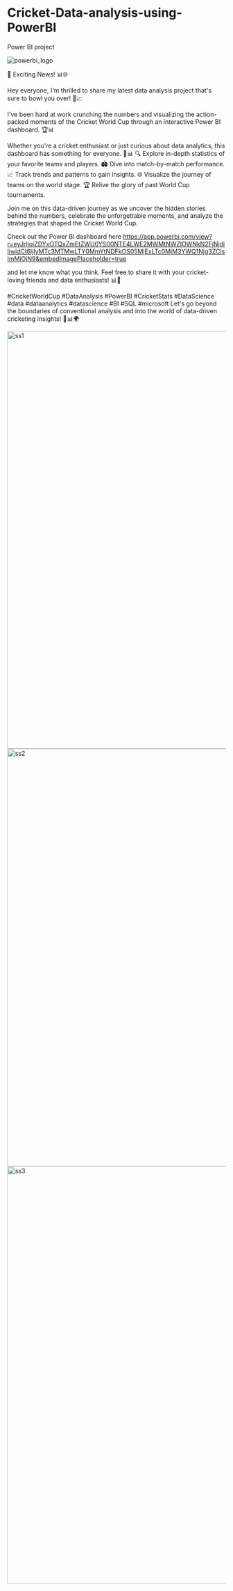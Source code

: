 # Cricket-Data-analysis-using-PowerBI
Power BI project

![powerbi_logo](https://github.com/kevin200010/Cricket-Data-analysis-using-PowerBI/assets/54860223/3e90e5aa-140d-4d7d-a7da-eb78027f7eca)

🏏 Exciting News! 📊🌐

Hey everyone,
I'm thrilled to share my latest data analysis project that's sure to bowl you over! 🎉📈

I've been hard at work crunching the numbers and visualizing the action-packed moments of the Cricket World Cup through an interactive Power BI dashboard. 🏆📊

Whether you're a cricket enthusiast or just curious about data analytics, this dashboard has something for everyone. 🏏📊
🔍 Explore in-depth statistics of your favorite teams and players.
🏟️ Dive into match-by-match performance.
📈 Track trends and patterns to gain insights.
🌐 Visualize the journey of teams on the world stage.
🏆 Relive the glory of past World Cup tournaments.

Join me on this data-driven journey as we uncover the hidden stories behind the numbers, celebrate the unforgettable moments, and analyze the strategies that shaped the Cricket World Cup.

Check out the Power BI dashboard here https://app.powerbi.com/view?r=eyJrIjoiZDYxOTQxZmEtZWU0YS00NTE4LWE2MWMtNWZlOWNkN2FjNjdiIiwidCI6IjIyMTc3MTMwLTY0MmYtNDFkOS05MjExLTc0MjM3YWQ1Njg3ZCIsImMiOjN9&embedImagePlaceholder=true

 and let me know what you think. Feel free to share it with your cricket-loving friends and data enthusiasts! 📊📢

#CricketWorldCup #DataAnalysis #PowerBI #CricketStats #DataScience #data #dataanalytics #datascience #BI #SQL #microsoft
Let's go beyond the boundaries of conventional analysis and into the world of data-driven cricketing insights! 🏏📊🌍

<img width="960" alt="ss1" src="https://github.com/kevin200010/Cricket-Data-analysis-using-PowerBI/assets/54860223/48d26e36-6a30-4af5-be88-91df5f66b90c">


<img width="960" alt="ss2" src="https://github.com/kevin200010/Cricket-Data-analysis-using-PowerBI/assets/54860223/f5f04aa0-9b02-4926-96a1-0dc999e95b01">

<img width="960" alt="ss3" src="https://github.com/kevin200010/Cricket-Data-analysis-using-PowerBI/assets/54860223/7c40c08c-2992-4931-a1a4-32867fe3bbf5">


